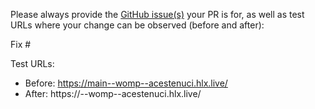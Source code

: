 Please always provide the [GitHub issue(s)](../issues) your PR is for, as well as test URLs where your change can be observed (before and after):

Fix #<gh-issue-id>

Test URLs:
- Before: https://main--womp--acestenuci.hlx.live/
- After: https://<branch>--womp--acestenuci.hlx.live/
